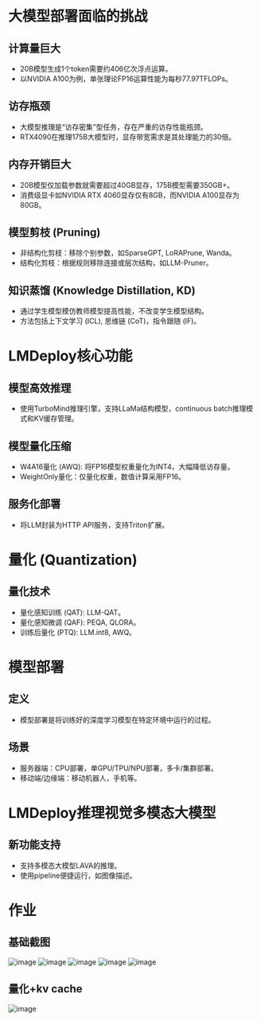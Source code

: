 
# 大模型部署面临的挑战

## 计算量巨大
- 20B模型生成1个token需要约406亿次浮点运算。
- 以NVIDIA A100为例，单张理论FP16运算性能为每秒77.97TFLOPs。

## 访存瓶颈
- 大模型推理是“访存密集”型任务，存在严重的访存性能瓶颈。
- RTX4090在推理175B大模型时，显存带宽需求是其处理能力的30倍。

## 内存开销巨大
- 20B模型仅加载参数就需要超过40GB显存，175B模型需要350GB+。
- 消费级显卡如NVIDIA RTX 4060显存仅有8GB，而NVIDIA A100显存为80GB。

## 模型剪枝 (Pruning)
- 非结构化剪枝：移除个别参数，如SparseGPT, LoRAPrune, Wanda。
- 结构化剪枝：根据规则移除连接或层次结构，如LLM-Pruner。

## 知识蒸馏 (Knowledge Distillation, KD)
- 通过学生模型模仿教师模型提高性能，不改变学生模型结构。
- 方法包括上下文学习 (ICL), 思维链 (CoT)，指令跟随 (IF)。

# LMDeploy核心功能
## 模型高效推理
- 使用TurboMind推理引擎，支持LLaMa结构模型，continuous batch推理模式和KV缓存管理。

## 模型量化压缩
- W4A16量化 (AWQ): 将FP16模型权重量化为INT4，大幅降低访存量。
- WeightOnly量化：仅量化权重，数值计算采用FP16。

## 服务化部署
- 将LLM封装为HTTP API服务，支持Triton扩展。

# 量化 (Quantization)

## 量化技术
- 量化感知训练 (QAT): LLM-QAT。
- 量化感知微调 (QAF): PEQA, QLORA。
- 训练后量化 (PTQ): LLM.int8, AWQ。

# 模型部署
## 定义
- 模型部署是将训练好的深度学习模型在特定环境中运行的过程。

## 场景
- 服务器端：CPU部署，单GPU/TPU/NPU部署，多卡/集群部署。
- 移动端/边缘端：移动机器人，手机等。

# LMDeploy推理视觉多模态大模型
## 新功能支持
- 支持多模态大模型LAVA的推理。
- 使用pipeline便捷运行，如图像描述。


# 作业

## 基础截图
![image](https://github.com/Anooyman/AgentHelper/blob/main/Basic_Knowledge_InternLM/img/lmdepoly01.png)
![image](https://github.com/Anooyman/AgentHelper/blob/main/Basic_Knowledge_InternLM/img/lmdepoly02.png)
![image](https://github.com/Anooyman/AgentHelper/blob/main/Basic_Knowledge_InternLM/img/lmdepoly03.png)
![image](https://github.com/Anooyman/AgentHelper/blob/main/Basic_Knowledge_InternLM/img/lmdepoly04.png)
![image](https://github.com/Anooyman/AgentHelper/blob/main/Basic_Knowledge_InternLM/img/lmdepoly05.png)

## 量化+kv cache
![image](https://github.com/Anooyman/AgentHelper/blob/main/Basic_Knowledge_InternLM/img/lmdepoly15.png)

